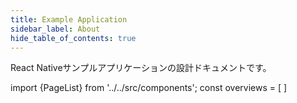 ```yaml
---
title: Example Application
sidebar_label: About
hide_table_of_contents: true
---
```


React Nativeサンプルアプリケーションの設計ドキュメントです。

<!-- textlint-disable ja-technical-writing/sentence-length -->

import {PageList} from '../../src/components';
const overviews = [
]

<PageList overviews={overviews} colSize={12} />

<!-- textlint-enable ja-technical-writing/sentence-length -->
